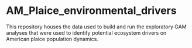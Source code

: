 # AM_Plaice_environmental_drivers
This repository houses the data used to build and run the exploratory GAM analyses that were used to identify potential ecosystem drivers on American plaice population dynamics.
